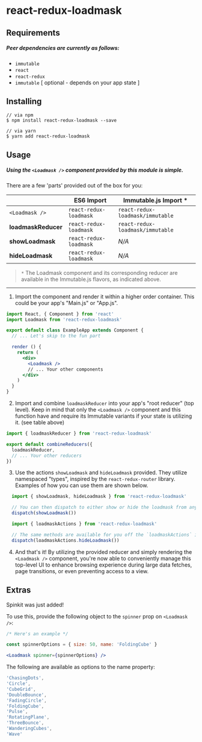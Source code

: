 # react-redux-loadmask

## Requirements

##### Peer dependencies are currently as follows:
  - `immutable`
  - `react`
  - `react-redux`
  - `immutable` [ optional - depends on your app state ]

## Installing

```
// via npm
$ npm install react-redux-loadmask --save

// via yarn
$ yarn add react-redux-loadmask
```

## Usage

##### Using the `<Loadmask />` component provided by this module is simple.

There are a few 'parts' provided out of the box for you:

|                     | ES6 Import             | Immutable.js Import *            |
|---------------------|------------------------|----------------------------------|
| `<Loadmask />`      | `react-redux-loadmask` | `react-redux-loadmask/immutable` |
| **loadmaskReducer** | `react-redux-loadmask` | `react-redux-loadmask/immutable` |
| **showLoadmask**    | `react-redux-loadmask` | *N/A*                            |
| **hideLoadmask**    | `react-redux-loadmask` | *N/A*                            |

> `*` The Loadmask component and its corresponding reducer are available in the Immutable.js flavors,
as indicated above.

---

1. Import the <Loadmask /> component and render it within a higher order container. This could be your app's "Main.js" or "App.js".

  ```jsx
  import React, { Component } from 'react'
  import Loadmask from 'react-redux-loadmask'

  export default class ExampleApp extends Component {
    // ... Let's skip to the fun part

    render () {
      return (
        <div>
          <Loadmask />
          // ... Your other components
        </div>
      )
    }
  }
  ```
2. Import and combine `loadmaskReducer` into your app's "root reducer" (top level).
Keep in mind that only the `<Loadmask />` component and this function have and require its Immutable variants if your state is utilizing it. (see table above)

  ```jsx
  import { loadmaskReducer } from 'react-redux-loadmask'

  export default combineReducers({
    loadmaskReducer,
    // ... Your other reducers
  })
  ```

3. Use the actions `showLoadmask` and `hideLoadmask` provided. They utilize namespaced "types", inspired by the `react-redux-router` library. Examples of how you can use them are shown below.

  ```jsx
    import { showLoadmask, hideLoadmask } from 'react-redux-loadmask'

    // You can then dispatch to either show or hide the loadmask from anywhere!
    dispatch(showLoadmask())
  ```

  ```jsx
    import { loadmaskActions } from 'react-redux-loadmask'

    // The same methods are available for you off the `loadmaskActions` import
    dispatch(loadmaskActions.hideLoadmask())
  ```

  4. And that's it! By utilizing the provided reducer and simply rendering the `<Loadmask />` component, you're now able to conveniently manage this top-level UI to enhance browsing experience during large data fetches, page transitions, or even preventing access to a view.

## Extras

Spinkit was just added!

To use this, provide the following object to the `spinner` prop on `<Loadmask />`:

```jsx
/* Here's an example */

const spinnerOptions = { size: 50, name: 'FoldingCube' }

<Loadmask spinner={spinnerOptions} />
```

The following are available as options to the name property:
```javascript
'ChasingDots',
'Circle',
'CubeGrid',
'DoubleBounce',
'FadingCircle',
'FoldingCube',
'Pulse',
'RotatingPlane',
'ThreeBounce',
'WanderingCubes',
'Wave'
```
